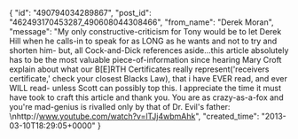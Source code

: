  {
   "id": "490794034289867",
   "post_id": "462493170453287_490608044308466",
   "from_name": "Derek Moran",
   "message": "My only constructive-criticism for Tony would be to let Derek Hill when he calls-in to speak for as LONG as he wants and not to try and shorten him- but, all Cock-and-Dick references aside...this article absolutely has to be the most valuable piece-of-information since hearing Mary Croft  explain about what our B[E]RTH Certificates really represent('receivers certificate,' check your closest Blacks Law), that i have EVER read, and ever WILL read- unless Scott can possibly top this. I appreciate the time it must have took to craft this article and thank you. You are as crazy-as-a-fox and you're mad-genius is rivalled only by that of Dr. Evil's father: \nhttp://www.youtube.com/watch?v=lTJj4wbmAhk",
   "created_time": "2013-03-10T18:29:05+0000"
 }
